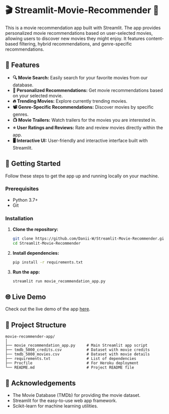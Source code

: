 # 🎬 Streamlit-Movie-Recommender 🍿

This is a movie recommendation app built with Streamlit. The app provides personalized movie recommendations based on user-selected movies, allowing users to discover new movies they might enjoy. It features content-based filtering, hybrid recommendations, and genre-specific recommendations.

## 🌟 Features

- **🔍 Movie Search:** Easily search for your favorite movies from our database.
- **🎥 Personalized Recommendations:** Get movie recommendations based on your selected movie.
- **🔥 Trending Movies:** Explore currently trending movies.
- **📽️ Genre-Specific Recommendations:** Discover movies by specific genres.
- **📺 Movie Trailers:** Watch trailers for the movies you are interested in.
- **⭐ User Ratings and Reviews:** Rate and review movies directly within the app.
- **🖥️ Interactive UI:** User-friendly and interactive interface built with Streamlit.

## 🚀 Getting Started

Follow these steps to get the app up and running locally on your machine.

### Prerequisites

- Python 3.7+
- Git

### Installation

1. **Clone the repository:**

   ```bash
   git clone https://github.com/Danii-W/Streamlit-Movie-Recommender.git
   cd Streamlit-Movie-Recommender
   ```

2. **Install dependencies:**

   ```bash
   pip install -r requirements.txt
   ```

3. **Run the app:**

   ```bash
   streamlit run movie_recommendation_app.py
   ```

## 🌐 Live Demo

Check out the live demo of the app [here](https://app-movie-recommender.streamlit.app/).

## 📂 Project Structure

```
movie-recommender-app/
│
├── movie_recommendation_app.py     # Main Streamlit app script
├── tmdb_5000_credits.csv           # Dataset with movie credits
├── tmdb_5000_movies.csv            # Dataset with movie details
├── requirements.txt                # List of dependencies
├── Procfile                        # For Heroku deployment
└── README.md                       # Project README file
```


## 🙌 Acknowledgements

- The Movie Database (TMDb) for providing the movie dataset.
- Streamlit for the easy-to-use web app framework.
- Scikit-learn for machine learning utilities.

